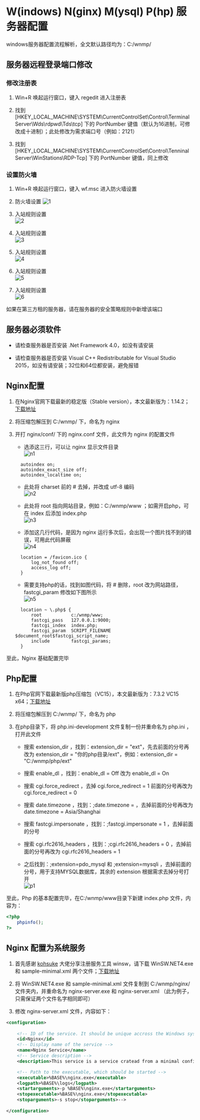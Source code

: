 # W(indows) N(ginx) M(ysql) P(hp) 服务器配置

windows服务器配置流程解析，全文默认路径均为：C:/wnmp/


## 服务器远程登录端口修改

### 修改注册表

1. Win+R 唤起运行窗口，键入 regedit 进入注册表

2. 找到 [HKEY_LOCAL_MACHINE\SYSTEM\CurrentControlSet\Control\Terminal Server\Wds\rdpwd\Tds\tcp] 下的 PortNumber 键值（默认为16进制，可修改成十进制）；此处修改为需求端口号（例如：2121）

3. 找到 [HKEY_LOCAL_MACHINE\SYSTEM\CurrentControlSet\Control\Tenninal Server\WinStations\RDP-Tcp] 下的 PortNumber 键值，同上修改


### 设置防火墙

1. Win+R 唤起运行窗口，键入 wf.msc 进入防火墙设置

2. 防火墙设置
![](./static/1.png '1')

3. 入站规则设置<br/>
![](./static/2.png '2')

4. 入站规则设置<br/>
![](./static/3.png '3')

5. 入站规则设置<br/>
![](./static/4.png '4')

6. 入站规则设置<br/>
![](./static/5.png '5')

7. 入站规则设置<br/>
![](./static/6.png '6')


如果在第三方租的服务器，请在服务器的安全策略规则中新增该端口



## 服务器必须软件

* 请检查服务器是否安装 .Net Framework 4.0，如没有请安装

* 请检查服务器是否安装 Visual C++ Redistributable for Visual Studio 2015，如没有请安装；32位和64位都安装，避免报错



## Nginx配置

1. 在Nginx官网下载最新的稳定版（Stable version），本文最新版为：1.14.2；[下载地址](http://nginx.org/en/download.html)

2. 将压缩包解压到 C:/wnmp/ 下，命名为 nginx 

3. 开打 nginx/conf/ 下的 nginx.conf 文件，此文件为 nginx 的配置文件

    * 选添这三行，可以让 nginx 显示文件目录<br/>![](./static/n1.png 'n1')

    ```
      autoindex on;  
      autoindex_exact_size off; 
      autoindex_localtime on;
    ```

    * 此处将 charset 前的 # 去掉，并改成 utf-8 编码<br/>![](./static/n2.png 'n2')

    * 此处将 root 指向网站目录，例如：C:/wnmp/www ；如需开启php，可在 index 后添加 index.php<br/>![](./static/n3.png 'n3')

    * 添加这几行代码，是因为 nginx 运行多次后，会出现一个图片找不到的错误，可用此代码屏蔽<br/>![](./static/n4.png 'n4')

    ```
      location = /favicon.ico {
          log_not_found off;
          access_log off;
      }
    ```

    * 需要支持php的话，找到如图代码，将 # 删除，root 改为网站路径， fastcgi_param 修改如下图所示<br/>![](./static/n5.png 'n5')

    ```
      location ~ \.php$ {
          root           c:/wnmp/www;
          fastcgi_pass   127.0.0.1:9000;
          fastcgi_index  index.php;
          fastcgi_param  SCRIPT_FILENAME  $document_root$fastcgi_script_name;
          include        fastcgi_params;
      }
    ```

至此，Nginx 基础配置完毕



## Php配置

1. 在Php官网下载最新版php压缩包（VC15），本文最新版为：7.3.2 VC15 x64；[下载地址](https://windows.php.net/download/)

2. 将压缩包解压到 C:/wnmp/ 下，命名为 php 

3. 在php目录下，将 php.ini-development 文件复制一份并重命名为 php.ini ，打开此文件

    * 搜索 extension_dir ，找到：extension_dir = "ext"，先去前面的分号再改为 extension_dir = "你的php目录/ext"，例如：extension_dir = "C:/wnmp/php/ext"

    * 搜索 enable_dl ，找到：enable_dl = Off 改为 enable_dl = On

    * 搜索 cgi.force_redirect ，去掉 cgi.force_redirect = 1 前面的分号再改为 cgi.force_redirect = 0

    * 搜索 date.timezone ，找到：;date.timezone = ，去掉前面的分号再改为 date.timezone = Asia/Shanghai

    * 搜索 fastcgi.impersonate ，找到：;fastcgi.impersonate = 1 ，去掉前面的分号

    * 搜索 cgi.rfc2616_headers ，找到：;cgi.rfc2616_headers = 0 ，去掉前面的分号再改为 cgi.rfc2616_headers = 1

    * 之后找到：;extension=pdo_mysql 和 ;extension=mysqli ，去掉前面的分号，用于支持MYSQL数据库，其余的 extension 根据需求去掉分号打开<br/>![](./static/p1.png 'p1')

至此，Php 的基本配置完毕，在C:/wnmp/www目录下新建 index.php 文件，内容为：
```php
<?php
    phpinfo();
?>
```



## Nginx 配置为系统服务

1. 首先感谢 [kohsuke](https://github.com/kohsuke) 大佬分享注册服务工具 winsw，请下载 WinSW.NET4.exe
 和 sample-minimal.xml 两个文件；[下载地址](https://github.com/kohsuke/winsw/releases)

2. 将 WinSW.NET4.exe 和 sample-minimal.xml 文件复制到 C:/wnmp/nginx/ 文件夹内，并重命名为 nginx-server.exe 和 nginx-server.xml （此为例子，只需保证两个文件名字相同即可）

3. 修改 nginx-server.xml 文件，内容如下：
```xml
<configuration>
  
    <!-- ID of the service. It should be unique accross the Windows system-->
    <id>Nginx</id>
    <!-- Display name of the service -->
    <name>Nginx Service</name>
    <!-- Service description -->
    <description>This service is a service cratead from a minimal configuration</description>

    <!-- Path to the executable, which should be started -->
    <executable>%BASE%\nginx.exe</executable>
    <logpath>%BASE%\logs</logpath>
    <startarguments>-p %BASE%\nginx.exe</startarguments>
    <stopexecutable>%BASE%\nginx.exe</stopexecutable>
    <stoparguments>-s stop</stoparguments>-->
 
</configuration>
```